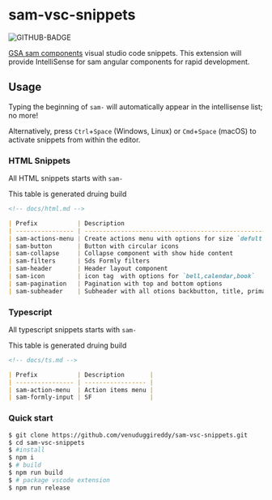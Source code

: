 # sam-vsc-snippets

![GITHUB-BADGE](https://github.com/venuduggireddy/sam-vsc-snippets/workflows/CI/badge.svg)

[GSA sam components](https://www.npmjs.com/package/@gsa-sam/components) visual studio code snippets. This extension will provide IntelliSense for sam angular components for rapid development.

## Usage

Typing the beginning of `sam-` will automatically appear in the intellisense list; no more!

Alternatively, press `Ctrl`+`Space` (Windows, Linux) or `Cmd`+`Space` (macOS) to activate snippets from within the editor.

### HTML Snippets
All HTML snippets starts with `sam-`

This table is generated druing build

```md
<!-- docs/html.md -->

| Prefix           | Description                                                                                                      |
| ---------------- | ---------------------------------------------------------------------------------------------------------------- |
| sam-actions-menu | Create actions menu with options for size `defult` or `sm`. Default size is sm.                                  |
| sam-button       | Button with circular icons                                                                                       |
| sam-collapse     | Collapse component with show hide content                                                                        |
| sam-filters      | Sds Formly filters                                                                                               |
| sam-header       | Header layout component                                                                                          |
| sam-icon         | icon tag  with options for `bell,calendar,book`                                                                  |
| sam-pagination   | Pagination with top and bottom options                                                                           |
| sam-subheader    | Subheader with all otions backbutton, title, primary/secondry buttons, search, action buttons and drawer content |

```

### Typescript
All typescript snippets starts with `sam-`

This table is generated druing build

```md
<!-- docs/ts.md -->

| Prefix           | Description       |
| ---------------- | ----------------- |
| sam-action-menu  | Action items menu |
| sam-formly-input | SF                |

```
### Quick start

```sh
$ git clone https://github.com/venuduggireddy/sam-vsc-snippets.git
$ cd sam-vsc-snippets
$ #install
$ npm i
$ # build
$ npm run build
$ # package vscode extension
$ npm run release
```

